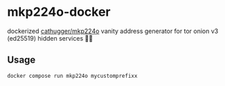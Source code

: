 # mkp224o-docker
 dockerized [cathugger/mkp224o](https://github.com/cathugger/mkp224o) vanity address generator for tor onion v3 (ed25519) hidden services  🐳🧅



## Usage

```
docker compose run mkp224o mycustomprefixx
```
